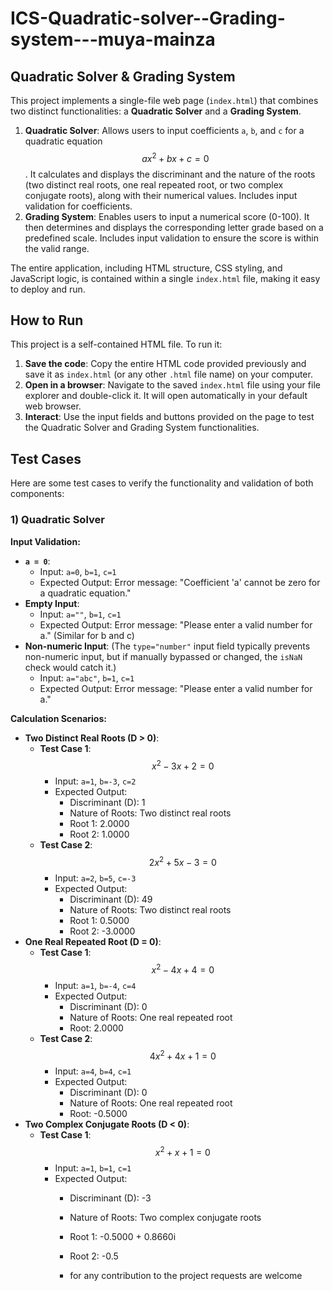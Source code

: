 # ICS-Quadratic-solver--Grading-system---muya-mainza

## Quadratic Solver & Grading System 

This project implements a single-file web page (`index.html`) that combines two distinct functionalities: a **Quadratic Solver** and a **Grading System**.

1.  **Quadratic Solver**: Allows users to input coefficients `a`, `b`, and `c` for a quadratic equation $$ ax^2 + bx + c = 0 $$. It calculates and displays the discriminant and the nature of the roots (two distinct real roots, one real repeated root, or two complex conjugate roots), along with their numerical values. Includes input validation for coefficients.
2.  **Grading System**: Enables users to input a numerical score (0-100). It then determines and displays the corresponding letter grade based on a predefined scale. Includes input validation to ensure the score is within the valid range.

The entire application, including HTML structure, CSS styling, and JavaScript logic, is contained within a single `index.html` file, making it easy to deploy and run.

## How to Run

This project is a self-contained HTML file. To run it:

1.  **Save the code**: Copy the entire HTML code provided previously and save it as `index.html` (or any other `.html` file name) on your computer.
2.  **Open in a browser**: Navigate to the saved `index.html` file using your file explorer and double-click it. It will open automatically in your default web browser.
3.  **Interact**: Use the input fields and buttons provided on the page to test the Quadratic Solver and Grading System functionalities.

## Test Cases

Here are some test cases to verify the functionality and validation of both components:

### 1) Quadratic Solver

**Input Validation:**

*   **`a = 0`**:
    *   Input: `a=0`, `b=1`, `c=1`
    *   Expected Output: Error message: "Coefficient 'a' cannot be zero for a quadratic equation."
*   **Empty Input**:
    *   Input: `a=""`, `b=1`, `c=1`
    *   Expected Output: Error message: "Please enter a valid number for a." (Similar for b and c)
*   **Non-numeric Input**: (The `type="number"` input field typically prevents non-numeric input, but if manually bypassed or changed, the `isNaN` check would catch it.)
    *   Input: `a="abc"`, `b=1`, `c=1`
    *   Expected Output: Error message: "Please enter a valid number for a."

**Calculation Scenarios:**

*   **Two Distinct Real Roots (D > 0)**:
    *   **Test Case 1**: $$ x^2 - 3x + 2 = 0 $$
        *   Input: `a=1`, `b=-3`, `c=2`
        *   Expected Output:
            *   Discriminant (D): 1
            *   Nature of Roots: Two distinct real roots
            *   Root 1: 2.0000
            *   Root 2: 1.0000
    *   **Test Case 2**: $$ 2x^2 + 5x - 3 = 0 $$
        *   Input: `a=2`, `b=5`, `c=-3`
        *   Expected Output:
            *   Discriminant (D): 49
            *   Nature of Roots: Two distinct real roots
            *   Root 1: 0.5000
            *   Root 2: -3.0000
*   **One Real Repeated Root (D = 0)**:
    *   **Test Case 1**: $$ x^2 - 4x + 4 = 0 $$
        *   Input: `a=1`, `b=-4`, `c=4`
        *   Expected Output:
            *   Discriminant (D): 0
            *   Nature of Roots: One real repeated root
            *   Root: 2.0000
    *   **Test Case 2**: $$ 4x^2 + 4x + 1 = 0 $$
        *   Input: `a=4`, `b=4`, `c=1`
        *   Expected Output:
            *   Discriminant (D): 0
            *   Nature of Roots: One real repeated root
            *   Root: -0.5000
*   **Two Complex Conjugate Roots (D < 0)**:
    *   **Test Case 1**: $$ x^2 + x + 1 = 0 $$
        *   Input: `a=1`, `b=1`, `c=1`
        *   Expected Output:
            *   Discriminant (D): -3
            *   Nature of Roots: Two complex conjugate roots
            *   Root 1: -0.5000 + 0.8660i
            *   Root 2: -0.5
     



            *   for any contribution to the project requests are welcome 

   
